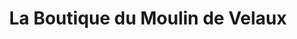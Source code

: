 ---
title: "La Boutique du Moulin de Velaux"
url: /velaux/la-boutique-du-moulin-de-velaux/
shop: shop
---